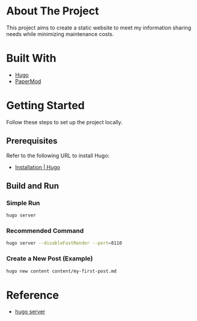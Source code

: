 # About The Project

This project aims to create a static website to meet my information sharing needs while minimizing maintenance costs.

# Built With

- [Hugo](https://gohugo.io/)
- [PaperMod](https://github.com/adityatelange/hugo-PaperMod)

# Getting Started

Follow these steps to set up the project locally.

## Prerequisites

Refer to the following URL to install Hugo:
- [Installation | Hugo](https://gohugo.io/installation/)

## Build and Run
### Simple Run
   ```sh
   hugo server
   ```
### Recommended Command
   ```sh
   hugo server --disableFastRender --port=8110
   ```
### Create a New Post (Example)
   ```sh
   hugo new content content/my-first-post.md
   ```

# Reference
- [hugo server](https://gohugo.io/commands/hugo_server/)